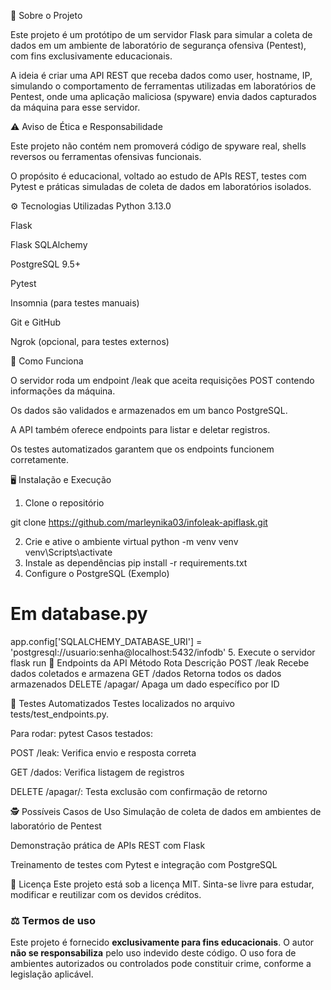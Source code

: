 📖 Sobre o Projeto

Este projeto é um protótipo de um servidor Flask para simular a coleta de dados em um ambiente de laboratório de segurança ofensiva (Pentest), com fins exclusivamente educacionais.

A ideia é criar uma API REST que receba dados como user, hostname, IP, simulando o comportamento de ferramentas utilizadas em laboratórios de Pentest, onde uma aplicação maliciosa (spyware) envia dados capturados da máquina para esse servidor.

⚠️ Aviso de Ética e Responsabilidade

Este projeto não contém nem promoverá código de spyware real, shells reversos ou ferramentas ofensivas funcionais.

O propósito é educacional, voltado ao estudo de APIs REST, testes com Pytest e práticas simuladas de coleta de dados em laboratórios isolados.

⚙️ Tecnologias Utilizadas
Python 3.13.0

Flask

Flask SQLAlchemy

PostgreSQL 9.5+

Pytest

Insomnia (para testes manuais)

Git e GitHub

Ngrok (opcional, para testes externos)

🚀 Como Funciona

O servidor roda um endpoint /leak que aceita requisições POST contendo informações da máquina.

Os dados são validados e armazenados em um banco PostgreSQL.

A API também oferece endpoints para listar e deletar registros.

Os testes automatizados garantem que os endpoints funcionem corretamente.

🖥️ Instalação e Execução
1. Clone o repositório

git clone https://github.com/marleynika03/infoleak-apiflask.git


2. Crie e ative o ambiente virtual
python -m venv venv
venv\Scripts\activate
3. Instale as dependências
pip install -r requirements.txt
4. Configure o PostgreSQL (Exemplo)
# Em database.py
app.config['SQLALCHEMY_DATABASE_URI'] = 'postgresql://usuario:senha@localhost:5432/infodb'
5. Execute o servidor
flask run
📡 Endpoints da API
Método	Rota	Descrição
POST	/leak	Recebe dados coletados e armazena
GET	/dados	Retorna todos os dados armazenados
DELETE	/apagar/<id>	Apaga um dado específico por ID

🧪 Testes Automatizados
Testes localizados no arquivo tests/test_endpoints.py.

Para rodar:
pytest
Casos testados:

POST /leak: Verifica envio e resposta correta

GET /dados: Verifica listagem de registros

DELETE /apagar/<id>: Testa exclusão com confirmação de retorno

🕵️ Possíveis Casos de Uso
Simulação de coleta de dados em ambientes de laboratório de Pentest

Demonstração prática de APIs REST com Flask

Treinamento de testes com Pytest e integração com PostgreSQL

📝 Licença
Este projeto está sob a licença MIT. Sinta-se livre para estudar, modificar e reutilizar com os devidos créditos.

### ⚖️ Termos de uso

Este projeto é fornecido **exclusivamente para fins educacionais**. O autor **não se responsabiliza** pelo uso indevido deste código. O uso fora de ambientes autorizados ou controlados pode constituir crime, conforme a legislação aplicável.
